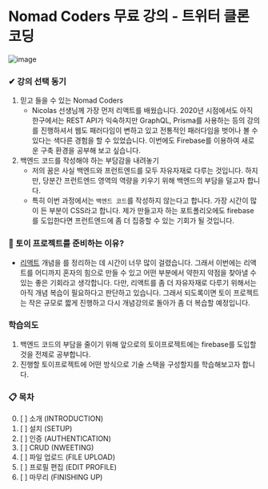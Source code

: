 # Nomad Coders 무료 강의 - 트위터 클론코딩

![image](https://user-images.githubusercontent.com/22428471/104118062-800ded80-5369-11eb-98d8-ce044c04e5a4.png)

### ✔ 강의 선택 동기

1. 믿고 들을 수 있는 Nomad Coders
    - Nicolas 선생님께 가장 먼저 리액트를 배웠습니다.
      2020년 시점에서도 아직 한구에서는 REST API가 익숙하지만 GraphQL, Prisma를 사용하는 등의 강의를 진행하셔서
      웹도 패러다임이 변하고 있고 전통적인 패러다임을 벗어나 볼 수 있다는 색다른 경험을 할 수 있었습니다.
      이번에도 Firebase를 이용하여 새로운 구축 환경을 공부해 보고 싶습니다.
2. 백엔드 코드를 작성해야 하는 부담감을 내려놓기
    - 저의 꿈은 사실 백엔드와 프런트엔드를 모두 자유자재로 다루는 것입니다.
      하지만, 당분간 프런트엔드 영역의 역량을 키우기 위해 백엔드의 부담을 덜고자 합니다.
    - 특히 이번 과정에서는 `백엔드 코드`를 작성하지 않는다고 합니다. 가장 시간이 많이 든 부분이 CSS라고 합니다.
      제가 만들고자 하는 포트폴리오에도 firebase를 도입한다면 프런트엔드에 좀 더 집중할 수 있는 기회가 될 것입니다.

### 🏈 토이 프로젝트를 준비하는 이유?

-   [리액트](https://github.com/sannimdev/react-fastcampus-velopert) 개념을 를 정리하는 데 시간이 너무 많이 걸렸습니다. 그래서 이번에는 리액트를 어디까지 혼자의 힘으로 만들 수 있고 어떤 부분에서 약한지 약점을 찾아낼 수 있는 좋은 기회라고 생각합니다. 다만, 리액트를 좀 더 자유자재로 다루기 위해서는 아직 개념 복습이 필요하다고 판단하고 있습니다. 그래서 되도록이면 토이 프로젝트는 작은 규모로 짧게 진행하고 다시 개념강의로 돌아가 좀 더 복습할 예정입니다.

### 학습의도

1. 백엔드 코드의 부담을 줄이기 위해 앞으로의 토이프로젝트에는 firebase를 도입할 것을 전제로 공부합니다.
2. 진행할 토이프로젝트에 어떤 방식으로 기술 스택을 구성할지를 학습해보고자 합니다.

### 📋 목차

0. [ ] 소개 (INTRODUCTION)
1. [ ] 설치 (SETUP)
2. [ ] 인증 (AUTHENTICATION)
3. [ ] CRUD (NWEETING)
4. [ ] 파일 업로드 (FILE UPLOAD)
5. [ ] 프로필 편집 (EDIT PROFILE)
6. [ ] 마무리 (FINISHING UP)
